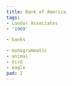 ```yaml
---
title: Bank of America
tags:
- Landor Associates
- '1969'

- banks

- monogrammatic
- animal
- bird
- eagle
pad: 2
---
```


